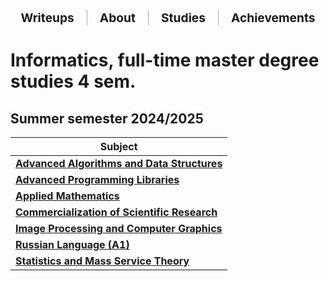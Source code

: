 <div style="display: flex; justify-content: center; align-items: center; flex-wrap: wrap; gap: 10px; font-size: 1.2rem; margin-bottom: 30px;">

  <div style="padding: 0 10px;">
    <a href="/writeups/" style="text-decoration: none; font-weight: bold;">Writeups</a>
  </div>

  <div style="border-left: 1px solid #aaa; height: 1.2em;"></div>

  <div style="padding: 0 10px;">
    <a href="/" style="text-decoration: none; font-weight: bold;">About</a>
  </div>

  <div style="border-left: 1px solid #aaa; height: 1.2em;"></div>

  <div style="padding: 0 10px;">
    <a href="/studies/" style="text-decoration: none; font-weight: bold;">Studies</a>
  </div>

  <div style="border-left: 1px solid #aaa; height: 1.2em;"></div>

  <div style="padding: 0 10px;">
    <a href="/achievements/" style="text-decoration: none; font-weight: bold;">Achievements</a>
  </div>
</div>

# Informatics, full-time master degree studies 4 sem.
## Summer semester 2024/2025
| Subject |
|--------|
| [**Advanced Algorithms and Data Structures**](/studies/advanced-algorithms-and-data-structures/) |
| [**Advanced Programming Libraries**](/studies/advanced-programming-libraries/) |
| [**Applied Mathematics**](/studies/applied-mathematics/) |
| [**Commercialization of Scientific Research**](/studies/commercialization-of-scientific-research/) |
| [**Image Processing and Computer Graphics**](/studies/image-processing-and-computer-graphics/) |
| [**Russian Language (A1)**](/studies/russian-language/) |
| [**Statistics and Mass Service Theory**](/studies/statistics-and-mass-service-theory/) |
